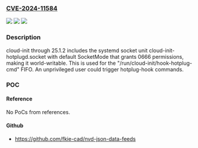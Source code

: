 ### [CVE-2024-11584](https://cve.mitre.org/cgi-bin/cvename.cgi?name=CVE-2024-11584)
![](https://img.shields.io/static/v1?label=Product&message=cloud-init&color=blue)
![](https://img.shields.io/static/v1?label=Version&message=21.3%20&color=brightgreen)
![](https://img.shields.io/static/v1?label=Vulnerability&message=n%2Fa&color=blue)

### Description

cloud-init through 25.1.2 includes the systemd socket unit cloud-init-hotplugd.socket with default SocketMode that grants 0666 permissions, making it world-writable. This is used for the "/run/cloud-init/hook-hotplug-cmd" FIFO. An unprivileged user could trigger hotplug-hook commands.

### POC

#### Reference
No PoCs from references.

#### Github
- https://github.com/fkie-cad/nvd-json-data-feeds


